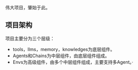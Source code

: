 伟大项目，肇始于此。

## 项目架构
项目主要分为三个层级：

* tools，llms，memory，knowledges为底层组件。
* Agents和Chains为中层组件，由底层组件组成。
* Envs为高级组件，由多个中层组件组成，主要支持多Agent。·    